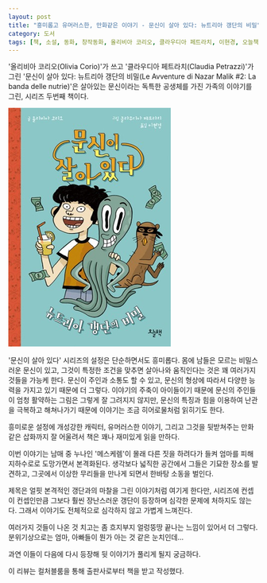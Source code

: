 ```yaml
---
layout: post
title: "흥미롭고 유머러스한, 만화같은 이야기 - 문신이 살아 있다: 뉴트리아 갱단의 비밀"
category: 도서
tags: [책, 소설, 동화, 창작동화, 올리비아 코리오, 클라우디아 페트라치, 이현경, 오늘책, 컬처블룸, 서평]
---
```


'올리비아 코리오(Olivia Corio)'가 쓰고
'클라우디아 페트라치(Claudia Petrazzi)'가 그린
'문신이 살아 있다: 뉴트리아 갱단의 비밀(Le Avventure di Nazar Malik #2: La banda delle nutrie)'은
살아있는 문신이라는 독특한 공생체를 가진 가족의 이야기를 그린,
시리즈 두번째 책이다.

![표지](/images/book/le-avventure-di-nazar-malik-2-la-banda-delle-nutrie-book-h480.jpg)

'문신이 살아 있다' 시리즈의 설정은 단순하면서도 흥미롭다.
몸에 남들은 모르는 비밀스러운 문신이 있고,
그것이 특정한 조건을 맞추면 살아나와 움직인다는 것은
꽤 여러가지 것들을 가능케 한다.
문신이 주인과 소통도 할 수 있고,
문신의 형상에 따라서 다양한 능력을 가지고 있기 때문에 더 그렇다.
이야기의 주축이 아이들이기 때문에 문신의 주인들이 엄청 활약하는 그림은 그렇게 잘 그려지지 않지만,
문신의 특징과 힘을 이용하여 난관을 극복하고 해쳐나가기 때문에
이야기는 조금 히어로물처럼 읽히기도 한다.

흥미로운 설정에 개성강한 캐릭터, 유머러스한 이야기,
그리고 그것을 뒷받쳐주는 만화같은 삽화까지 잘 어울려서
책은 꽤나 재미있게 읽을 만하다.

이번 이야기는 남매 중 누나인 '메스케렘'이 몰래 다른 짓을 하려다가 들켜
엄마를 피해 지하수로로 도망가면서 본격화된다.
생각보다 넓직한 공간에서 그들은 기묘한 장소를 발견하고,
그곳에서 이상한 무리들을 만나게 되면서 한바탕 소동을 벌인다.

제목은 얼핏 본격적인 갱단과의 마찰을 그린 이야기처럼 여기게 한다만,
시리즈에 컨셉이 컨셉인만큼
그보다 훨씬 장난스러운 갱단이 등장하며
심각한 문제에 처하지도 않는다.
그래서 이야기도 전체적으로 심각하지 않고 가볍게 느껴진다.

여러가지 것들이 나온 것 치고는 좀 흐지부지 얼렁뚱땅 끝나는 느낌이 있어서 더 그렇다.
분위기상으로는 엄마, 아빠들이 뭔가 아는 것 같은 눈치인데...

과연 이들이 다음에 다시 등장해 뒷 이야기가 풀리게 될지 궁금하다.



<div class="im im-info">
이 리뷰는 컬처블룸을 통해 출판사로부터 책을 받고 작성했다.
</div>
